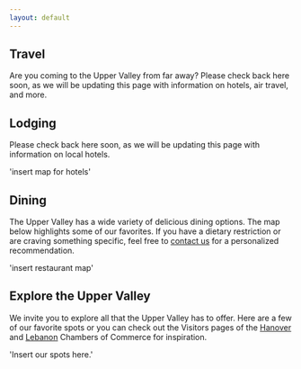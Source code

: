 ```yaml
---
layout: default
---
```


## Travel ##

Are you coming to the Upper Valley from far away? Please check back here soon, as we will be updating this page with information on hotels, air travel, and more.


## Lodging ##

Please check back here soon, as we will be updating this page with information on local hotels.

'insert map for hotels'


## Dining ##

The Upper Valley has a wide variety of delicious dining options. The map below highlights some of our favorites. If you have a dietary restriction or are craving something specific, feel free to [contact us](/about/contact.html) for a personalized recommendation.

'insert restaurant map'



## Explore the Upper Valley ##

We invite you to explore all that the Upper Valley has to offer. Here are a few of our favorite spots or you can check out the Visitors pages of the [Hanover](http://www.hanoverchamber.org/index.php?id=178&page=Hanover%20Area%20Chamber%20of%20Commerce%20-%20Visitors) and [Lebanon](http://lebanonchamber.com/visitors/) Chambers of Commerce for inspiration.

'Insert our spots here.'